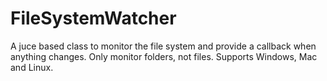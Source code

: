 # FileSystemWatcher

A juce based class to monitor the file system and provide a callback when anything changes. 
Only monitor folders, not files. Supports Windows, Mac and Linux.
